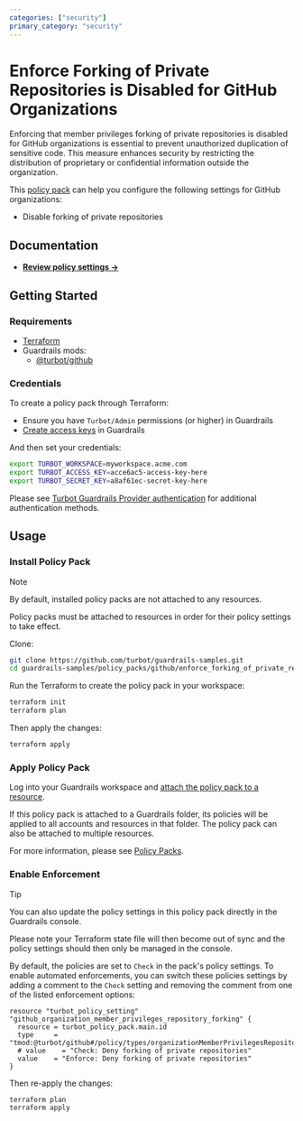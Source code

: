 ```yaml
---
categories: ["security"]
primary_category: "security"
---
```


# Enforce Forking of Private Repositories is Disabled for GitHub Organizations

Enforcing that member privileges forking of private repositories is disabled for GitHub organizations is essential to prevent unauthorized duplication of sensitive code. This measure enhances security by restricting the distribution of proprietary or confidential information outside the organization.

This [policy pack](https://turbot.com/guardrails/docs/concepts/policy-packs) can help you configure the following settings for GitHub organizations:

- Disable forking of private repositories

## Documentation

- **[Review policy settings →](https://hub.guardrails.turbot.com/policy-packs/github_enforce_forking_of_private_repositories_is_disabled_for_organizations/settings)**

## Getting Started

### Requirements

- [Terraform](https://developer.hashicorp.com/terraform/install)
- Guardrails mods:
  - [@turbot/github](https://hub.guardrails.turbot.com/mods/github)

### Credentials

To create a policy pack through Terraform:

- Ensure you have `Turbot/Admin` permissions (or higher) in Guardrails
- [Create access keys](https://turbot.com/guardrails/docs/guides/iam/access-keys#generate-a-new-guardrails-api-access-key) in Guardrails

And then set your credentials:

```sh
export TURBOT_WORKSPACE=myworkspace.acme.com
export TURBOT_ACCESS_KEY=acce6ac5-access-key-here
export TURBOT_SECRET_KEY=a8af61ec-secret-key-here
```

Please see [Turbot Guardrails Provider authentication](https://registry.terraform.io/providers/turbot/turbot/latest/docs#authentication) for additional authentication methods.

## Usage

### Install Policy Pack

> [!NOTE]
> By default, installed policy packs are not attached to any resources.
>
> Policy packs must be attached to resources in order for their policy settings to take effect.

Clone:

```sh
git clone https://github.com/turbot/guardrails-samples.git
cd guardrails-samples/policy_packs/github/enforce_forking_of_private_repositories_is_disabled_for_organizations
```

Run the Terraform to create the policy pack in your workspace:

```sh
terraform init
terraform plan
```

Then apply the changes:

```sh
terraform apply
```

### Apply Policy Pack

Log into your Guardrails workspace and [attach the policy pack to a resource](https://turbot.com/guardrails/docs/guides/policy-packs#attach-a-policy-pack-to-a-resource).

If this policy pack is attached to a Guardrails folder, its policies will be applied to all accounts and resources in that folder. The policy pack can also be attached to multiple resources.

For more information, please see [Policy Packs](https://turbot.com/guardrails/docs/concepts/policy-packs).

### Enable Enforcement

> [!TIP]
> You can also update the policy settings in this policy pack directly in the Guardrails console.
>
> Please note your Terraform state file will then become out of sync and the policy settings should then only be managed in the console.

By default, the policies are set to `Check` in the pack's policy settings. To enable automated enforcements, you can switch these policies settings by adding a comment to the `Check` setting and removing the comment from one of the listed enforcement options:

```hcl
resource "turbot_policy_setting" "github_organization_member_privileges_repository_forking" {
  resource = turbot_policy_pack.main.id
  type     = "tmod:@turbot/github#/policy/types/organizationMemberPrivilegesRepositoryForking"
  # value    = "Check: Deny forking of private repositories"
  value    = "Enforce: Deny forking of private repositories"
}
```

Then re-apply the changes:

```sh
terraform plan
terraform apply
```
